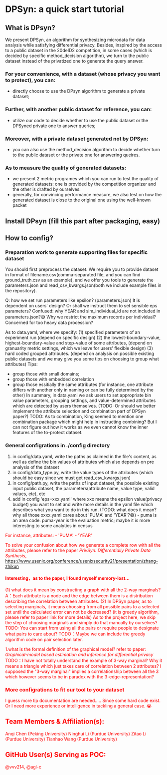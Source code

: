 # DPSyn: a quick start tutorial 
## What is DPsyn?
We present DPSyn, an algorithm for synthesizing microdata for data analysis while satisfying differential privacy. Besides, inspired by the access to a public dataset in the 20deID2 competition, in some cases (which is decided by specific method_decision algorithm), we turn to the public dataset instead of the privatized one to generate the query answer. 

### For your convenience, with a dataset (whose privacy you want to protect), you can:
* directly choose to use the DPsyn algorithm to generate a private dataset;
### Further, with another public dataset for reference, you can:
* utilize our code to decide whether to use the public dataset or the DPSyned private one to answer queries;
### Moreover, with a private dataset generated not by DPSyn:
* you can also use the method_decision algorithm to decide whether turn to the public dataset or the private one for answering queires.
### As to measure the quality of generated datasets:
* we present 2 metric programes which you can run to test the quality of generated datasets: one is provided by the competition organizer and the other is drafted by ourselves.
* generally, for convincing performance measure, we also test on how the generated dataset is close to the original one using the well-known packet 

## Install DPsyn (fill this part after packaging, easy)
## How to config?
### Preparation work to generate supporting files for specific dataset
You should first preprocess the dataset. We require you to provide dataset in format of filename.csv(comma-separated file, and you can find ground_truth.csv as an example), and we offer you tools to generate the parameters.json and read_csv_kwargs.json(both we include example files in the repository).


Q: how we set run parameters like epsilon? (parameters.json)
It is dependent on users' design? Or shall we instruct them to set sensible eps parameters?
Confused: 
why YEAR and sim_individual_id are not included in parameters.json?😅
Why we restrict the maximum records per individual?　Concerned for too heavy data procession?



As to data.yaml, where we specify:
(1) specified parameters of an experiment run (depend on specific design)
(2) the lowest-boundary-value, highest-boundary-value and step-value of some attributes, (depend on granuarity metric settings, which we leave for users' flexible design)
(3) hard coded grouped attributes. (depend on analysis on possible existing public datasets and we may give you some tips on choosing to group what attributes)
Tips: 
* group those with small domains;
* group those with embedded correlation
* group those essitially the same attributes (for instance, one attribute differs with another only in naming or can be fully determined by the other)
In summary, in data.yaml we ask users to set appropriate bin value parameters, grouping settings, and value-determined attributes which are detected by users themselves.
(TODO: Or should we better implement the attribute selection and combination part of DPSyn paper?)
TODO: As to combination, King seemed to mention one combination package which might help in instructing combining? 
But I can not figure out how it works as we even cannot know the inner features of the to-protect dataset.

### General configrations in ./config directory
1. in config/data.yaml, write the paths as claimed in the file's content, as well as define the bin values of attributes which also depends on pre analysis of the dataset
2. in config/data_type.py, write the value types of the attributes (which should be easy since we must get read_csv_kwargs.json)
3. in config/path.py,  write the paths of input dataset, the possible existing input public dataset, the parameters(attribute name,  value type, valid values, etc), etc
4. add in config 'eps=xxx.yaml' where xxx means the epsilon value(privacy budget) you want to set and write more details in the yaml file which describes what you want to do in this run.
(TODO: what does it mean? why all those xxxx.yaml cares about 'PUMA' and 'YEAR'?😅) - puma is an area code. puma-year is the evaluation metric; maybe it is more interesting to some analytics in census
<font color=red>
For instance, 
attributes:
    - 'PUMA'
    - 'YEAR'

To solve your confusion about how we generate a complete row with all the attributes, please refer to the paper *PrivSyn: Differentially Private Data Synthesis*, https://www.usenix.org/conference/usenixsecurity21/presentation/zhang-zhikun


#### Interesting，as to the paper, I found myself memory-lost...
(1) what does it mean by constructing a graph with all the 2-way marginals? 
A：Each attribute is a node and the edge between them is a distribution describing the correlation between attributes. 
(2) In DPSyn paper, as to selecting marginals, it means choosing from all possible pairs to a selected set until the calculated error can not be decreased? (it is greedy algorithm, please refer to paper link for more details)
As to the project here, we skip the step of choosing marginals and simply do that manually by ourselves? 
TODO: You can start from using all the pairs or require people to designate what pairs to care about? 
TODO：Maybe we can include the greedy algorithm code on pair selection later.

1.what is the formal definition of the graphical model? refer to paper: *Graphical-model based estimation and inference for differential privacy*
TODO：I have not totally understand the example of 3-way marginal?
Why it means a triangle which just takes care of correlation between 2 attributes?
I supposed the "3-way marginal" implies a correlationship between all the 3 which however seems to be in paradox with the 3-edge-representation?


### More configrations to fit our tool to your dataset
I guess more tip documentation are needed..... Since some hard code exist.
Or I need more experience or intelligence in tackling a general case. 😭

## Team Members & Affiliation(s):

Anqi Chen (Peking University)
Ninghui Li (Purdue University)
Zitao Li (Purdue University)
Tianhao Wang (Purdue University)

## GitHub User(s) Serving as POC:

@vvv214, @agl-c



